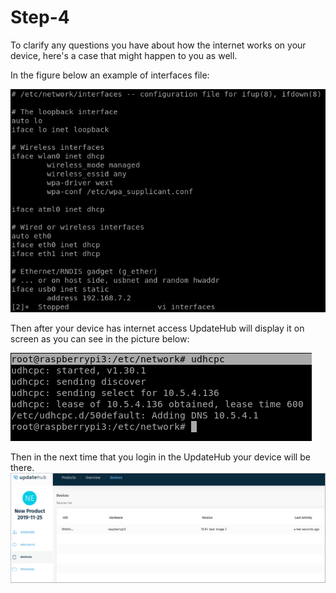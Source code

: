 # Step-4

To clarify any questions you have about how the internet works on your device, here's a case that might happen to you as well.

In the figure below an example of interfaces file:

![](../../.gitbook/assets/interfaces_networking.png)  

Then after your device has internet access UpdateHub will display it on screen as you can see in the picture below:

![](../../.gitbook/assets/dhcpc.png)  

Then in the next time that you login in the UpdateHub your device will be there.
![](../../.gitbook/assets/devicedetected1.png)  
